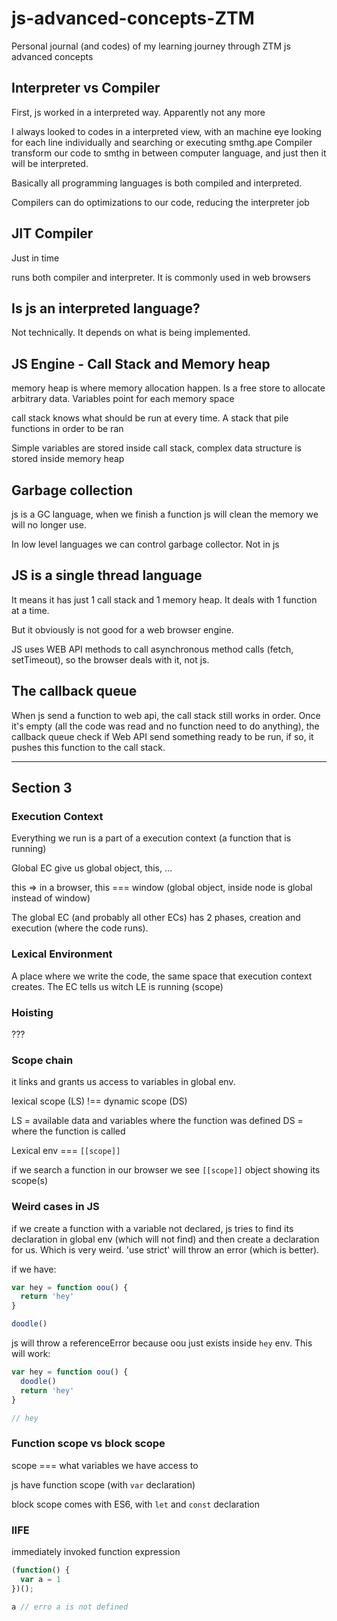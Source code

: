 # js-advanced-concepts-ZTM
Personal journal (and codes) of my learning journey through ZTM js advanced concepts

## Interpreter vs Compiler

First, js worked in a interpreted way. Apparently not any more

I always looked to codes in a interpreted view, with an machine eye looking for each line individually and searching or executing smthg.ape
Compiler transform our code to smthg in between computer language, and just then it will be interpreted.

Basically all programming languages is both compiled and interpreted.

Compilers can do optimizations to our code, reducing the interpreter job

## JIT Compiler

Just in time 

runs both compiler and interpreter. It is commonly used in web browsers

## Is js an interpreted language?

Not technically. It depends on what is being implemented.

## JS Engine - Call Stack and Memory heap

memory heap is where memory allocation happen. Is a free store to allocate arbitrary data. Variables point for each memory space

call stack knows what should be run at every time. A stack that pile functions in order to be ran

Simple variables are stored inside call stack, complex data structure is stored inside memory heap

## Garbage collection

js is a GC language, when we finish a function js will clean the memory we will no longer use.

In low level languages we can control garbage collector. Not in js

## JS is a single thread language

It means it has just 1 call stack and 1 memory heap. It deals with 1 function at a time.

But it obviously is not good for a web browser engine.

JS uses WEB API methods to call asynchronous method calls (fetch, setTimeout), so the browser deals with it, not js.

## The callback queue

When js send a function to web api, the call stack still works in order. Once it's empty (all the code was read and no function need to do anything), the callback queue check if Web API send something ready to be run, if so, it pushes this function to the call stack.


---

## Section 3


### Execution Context

Everything we run is a part of a execution context (a function that is running)

Global EC give us global object, this, ...

this => in a browser, this === window (global object, inside node is global instead of window)

The global EC (and probably all other ECs) has 2 phases, creation and execution (where the code runs).
### Lexical Environment

A place where we write the code, the same space that execution context creates. The EC tells us witch LE is running (scope)

### Hoisting

???

### Scope chain

it links and grants us access to variables in global env. 

lexical scope (LS) !== dynamic scope (DS)

LS = available data and variables where the function was defined
DS = where the function is called

Lexical env === `[[scope]]`

if we search a function in our browser we see `[[scope]]` object showing its scope(s)

### Weird cases in JS

if we create a function with a variable not declared, js tries to find its declaration in global env (which will not find) and then create a declaration for us. Which is very weird. 'use strict' will throw an error (which is better).

if we have:

```js
var hey = function oou() {
  return 'hey'
}

doodle()
```

js will throw a referenceError because oou just exists inside `hey` env. This will work:

```js
var hey = function oou() {
  doodle()
  return 'hey'
}

// hey

```

### Function scope vs block scope

scope === what variables we have access to 

js have function scope (with `var` declaration)

block scope comes with ES6, with `let` and `const` declaration

### IIFE

immediately invoked function expression

```js
(function() {
  var a = 1
})();

a // erro a is not defined
```

